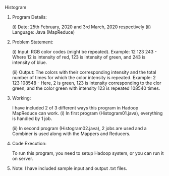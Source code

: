 Histogram

01.	Program Details:

	(i)	Date: 25th February, 2020 and 3rd March, 2020 respectively
	(ii)	Language: Java (MapReduce)

02.	Problem Statement:

	(i)	Input: RGB color codes (might be repeated).
		Example: 12 123 243 - Where 12 is intensity of red, 123 is intensity of green, and 243 is intensity of blue.

	(ii)	Output: The colors with their corresponding intensity and the total number of times for which the color intensity is repeated.
		Example: 2 123 108548 - Here, 2 is green, 123 is intensity corresponding to the clor green, and
		the color green with intensity 123 is repeated 108540 times.

03.	Working:

	I have included 2 of 3 different ways this program in Hadoop MapReduce can work.
	(i)	In first program (Histogram01.java), everything is handled by 1 job.

	(ii)	In second program (Histogram02.java),
		2 jobs are used and a Combiner is used along with the Mappers and Reducers.

04.	Code Execution:

	To run this program, you need to setup Hadoop system,
	or you can run it on server.

05.	Note: I have included sample input and output .txt files.
